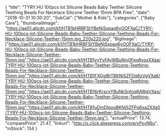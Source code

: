 {
	"title": "TYRY.HU 100pcs lot Silicone Beads Baby Teether Silicone Teething Beads For Necklace Silicone Teether 15mm  BPA Free",
	"date": "2018-10-31 10:30:20",
	"SubCat": ["Mother & Kids"],
	"categories": ["Baby Care"],
	"thumbnailImage": "https://ae01.alicdn.com/kf/HTB1bHRBFStYBeNjSspaq6yOOFXaC/TYRY-HU-100pcs-lot-Silicone-Beads-Baby-Teether-Silicone-Teething-Beads-For-Necklace-Silicone-Teether-15mm.jpg_220x220.jpg",
	"BigImage": ["https://ae01.alicdn.com/kf/HTB1bHRBFStYBeNjSspaq6yOOFXaC/TYRY-HU-100pcs-lot-Silicone-Beads-Baby-Teether-Silicone-Teething-Beads-For-Necklace-Silicone-Teether-15mm.jpg","https://ae01.alicdn.com/kf/HTB1yyYyFAyWBuNjy0Fpq6yssXXaa/TYRY-HU-100pcs-lot-Silicone-Beads-Baby-Teether-Silicone-Teething-Beads-For-Necklace-Silicone-Teether-15mm.jpg","https://ae01.alicdn.com/kf/HTB1FXGglBjTBKNjSZFDq6zVgVXa6/TYRY-HU-100pcs-lot-Silicone-Beads-Baby-Teether-Silicone-Teething-Beads-For-Necklace-Silicone-Teether-15mm.jpg","https://ae01.alicdn.com/kf/HTB16rKrxcyYBuNkSnfoq6AWgVXao/TYRY-HU-100pcs-lot-Silicone-Beads-Baby-Teether-Silicone-Teething-Beads-For-Necklace-Silicone-Teether-15mm.jpg","https://ae01.alicdn.com/kf/HTB1uDmDlpooBKNjSZFPq6xa2XXa5/TYRY-HU-100pcs-lot-Silicone-Beads-Baby-Teether-Silicone-Teething-Beads-For-Necklace-Silicone-Teether-15mm.jpg"],
	"actualPrice": 13.74,
	"comparePrice": 21.47,
	"linkurl": "http://s.click.aliexpress.com/e/vPsvN6u",
	"inStock": 134
}
